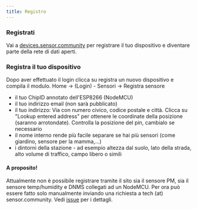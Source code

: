 ```yaml
---
title: Registro
---
```


### Registrati

Vai a [devices.sensor.community](https://devices.sensor.community/) per registrare il tuo dispositivo e diventare parte della rete di dati aperti.


### Registra il tuo dispositivo
Dopo aver effettuato il login clicca su registra un nuovo dispositivo e compila il modulo.
Home -> (Login) - Sensori -> Registra sensore

* il tuo ChipID annotato dell'ESP8266 (NodeMCU)
* il tuo indirizzo email (non sarà pubblicato)
* il tuo indirizzo: Via con numero civico, codice postale e città. Clicca su "Lookup entered address" per ottenere le coordinate della posizione (saranno arrotondate). Controlla la posizione del pin, cambialo se necessario
* il nome interno rende più facile separare se hai più sensori (come giardino, sensore per la mamma,...)
* i dintorni della stazione - ad esempio altezza dal suolo, lato della strada, alto volume di traffico, campo libero o simili


#### A proposito!
Attualmente non è possibile registrare tramite il sito sia il sensore PM, sia il sensore temp/humidity e DNMS collegati ad un NodeMCU.
Per ora può essere fatto solo manualmente inviando una richiesta a tech (at) sensor.community.
Vedi [issue](https://github.com/opendata-stuttgart/sensor.community/issues/117) per i dettagli.
